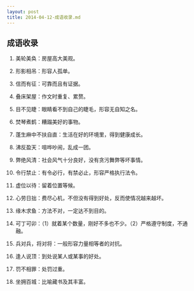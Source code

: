 ```yaml
---
layout: post
title: 2014-04-12-成语收录.md
---
```


## 成语收录

1. 美轮美奂：房屋高大美观。

2. 形影相吊：形容人孤单。

3. 信而有征：可靠而且有证据。

4. 叠床架屋：作文时重复、累赘。

5. 目不见睫：眼睛看不到自己的睫毛，形容无自知之名。

6. 焚琴煮鹤：糟蹋美好的事物。

7. 蓬生麻中不扶自直：生活在好的环境里，得到健康成长。

8. 沸反盈天：喧哗吵闹，乱成一团。

9. 弊绝风清：社会风气十分良好，没有贪污舞弊等坏事情。

10. 令行禁止：有令必行，有禁必止，形容严格执行法令。

11. 虚位以待：留着位置等候。

12. 心劳日拙：费尽心机，不但没有得到好处，反而使情况越来越坏。

13. 缘木求鱼：方法不对，一定达不到目的。

14. 可丁可卯：（1）就着某个数量，刚好不多也不少。（2）严格遵守制度，不通融。

15. 兵对兵，将对将：一般形容力量相等者的对抗。

16. 逢人说顶：到处说某人或某事的好处。

17. 罚不相罪：处罚过重。

18. 坐拥百城：比喻藏书及其丰富。

